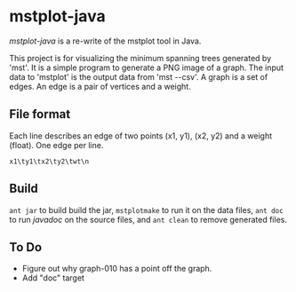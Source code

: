 mstplot-java
============

<em>mstplot-java</em> is a re-write of the mstplot tool in Java.

This project is for visualizing the minimum spanning trees generated by 'mst'.
It is a simple program to generate a PNG image of a graph.  The input data to
'mstplot' is the output data from 'mst --csv'.  A graph is a set of edges.
An edge is a pair of vertices and a weight.


File format
-----------
Each line describes an edge of two points (x1, y1), (x2, y2) and
a weight (float).  One edge per line.

    x1\ty1\tx2\ty2\twt\n


Build
-----
<code>ant jar</code> to build build the jar, <code>mstplotmake</code> to
run it on the data files, <code>ant doc</code> to run <em>javadoc</em> on
the source files, and <code>ant clean</code> to remove generated files.

To Do
-----
* Figure out why graph-010 has a point off the graph.
* Add "doc" target

